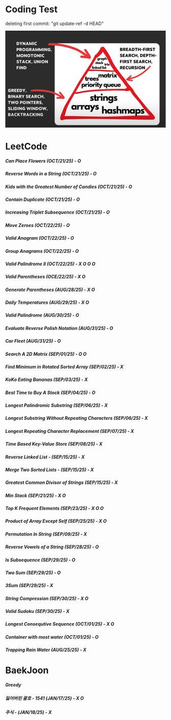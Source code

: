 # Coding Test

deleting first commit: "git update-ref -d HEAD"


![Image](image.png)

# LeetCode
##### Can Place Flowers (OCT/21/25) - O 
##### Reverse Words in a String (OCT/21/25) - O
##### Kids with the Greatest Number of Candies (OCT/21/25) - O
##### Contain Duplicate (OCT/21/25) - O
##### Increasing Triplet Subsequence (OCT/21/25) - O
##### Move Zeroes (OCT/22/25) - O
##### Valid Anagram (OCT/22/25) - O
##### Group Anagrams (OCT/22/25) - O
##### Valid Palindrome II (OCT/22/25) - X O O O
##### Valid Parentheses (OCE/22/25) - X O
##### Generate Parentheses (AUG/28/25) - X O
##### Daily Temperatures  (AUG/29/25) - X O
##### Valid Palindrome (AUG/30/25) - O 
##### Evaluate Reverse Polish Notation (AUG/31/25) - O
##### Car Fleet (AUG/31/25) - O
##### Search A 2D Matrix (SEP/01/25) - O O
##### Find Minimum in Rotated Sorted Array (SEP/02/25) - X
##### KoKo Eating Bananas (SEP/03/25) - X
##### Best Time to Buy A Stock (SEP/04/25) - O
##### Longest Palindromic Substring (SEP/06/25) - X
##### Longest Substring Without Repeating Characters (SEP/06/25) - X
##### Longest Repeating Character Replacement (SEP/07/25) - X
##### Time Based Key-Value Store (SEP/08/25) - X
##### Reverse Linked List - (SEP/15/25) - X
##### Merge Two Sorted Lists - (SEP/15/25) - X
##### Greatest Common Divisor of Strings (SEP/15/25) - X
##### Min Stack (SEP/21/25) - X O
##### Top K Frequent Elements (SEP/23/25) - X O O
##### Product of Array Except Self (SEP/25/25) - X O
##### Permutation In String (SEP/09/25) - X
##### Reverse Vowels of a String (SEP/28/25) - O
##### Is Subsequence (SEP/29/25) - O
##### Two Sum (SEP/29/25) - O
##### 3Sum (SEP/29/25) - X 
##### String Compression (SEP/30/25) - X O
##### Valid Sudoku (SEP/30/25) - X
##### Longest Consequtive Sequence (OCT/01/25) - X O
##### Container with most water (OCT/01/25) - O
##### Trapping Rain Water (AUG/25/25) - X

# BaekJoon 
##### Greedy
##### 잃어버린 괄호 - 1541 (JAN/17/25) - X O
##### 주식 - (JAN/18/25) - X    


